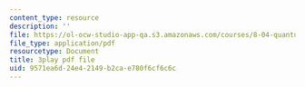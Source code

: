 ```yaml
---
content_type: resource
description: ''
file: https://ol-ocw-studio-app-qa.s3.amazonaws.com/courses/8-04-quantum-physics-i-spring-2016/9571ea6d24e42149b2cae780f6cf6c6c_3368145.pdf
file_type: application/pdf
resourcetype: Document
title: 3play pdf file
uid: 9571ea6d-24e4-2149-b2ca-e780f6cf6c6c
---
```

